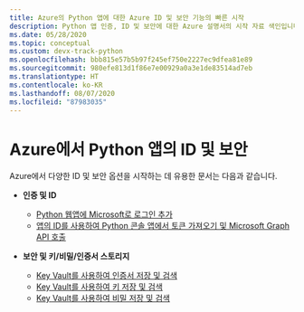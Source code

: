 ```yaml
---
title: Azure의 Python 앱에 대한 Azure ID 및 보안 기능의 빠른 시작
description: Python 앱 인증, ID 및 보안에 대한 Azure 설명서의 시작 자료 색인입니다.
ms.date: 05/28/2020
ms.topic: conceptual
ms.custom: devx-track-python
ms.openlocfilehash: bbb815e57b5b97f245ef750e2227ec9dfea81e89
ms.sourcegitcommit: 980efe813d1f86e7e00929a0a3e1de83514ad7eb
ms.translationtype: HT
ms.contentlocale: ko-KR
ms.lasthandoff: 08/07/2020
ms.locfileid: "87983035"
---
```

# <a name="identity-and-security-for-python-apps-on-azure"></a>Azure에서 Python 앱의 ID 및 보안

Azure에서 다양한 ID 및 보안 옵션을 시작하는 데 유용한 문서는 다음과 같습니다.

- **인증 및 ID**
  - [Python 웹앱에 Microsoft로 로그인 추가](/azure/active-directory/develop/quickstart-v2-python-webapp)
  - [앱의 ID를 사용하여 Python 콘솔 앱에서 토큰 가져오기 및 Microsoft Graph API 호출](/azure/active-directory/develop/quickstart-v2-python-daemon)

- **보안 및 키/비밀/인증서 스토리지**
  - [Key Vault를 사용하여 인증서 저장 및 검색](/azure/key-vault/certificates/quick-create-python)
  - [Key Vault를 사용하여 키 저장 및 검색](/azure/key-vault/keys/quick-create-python)
  - [Key Vault를 사용하여 비밀 저장 및 검색](/azure/key-vault/quick-create-python)
